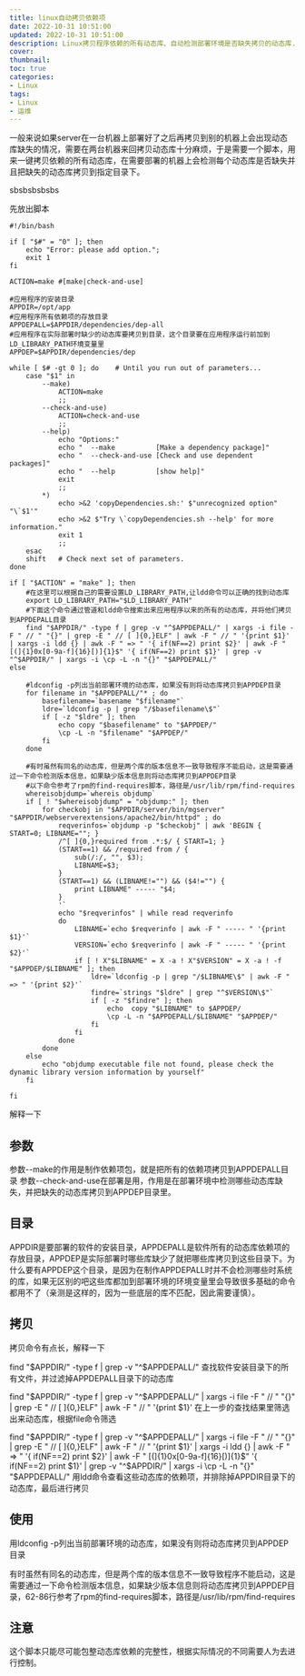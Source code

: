 ```yaml
---
title: linux自动拷贝依赖项
date: 2022-10-31 10:51:00
updated: 2022-10-31 10:51:00
description: Linux拷贝程序依赖的所有动态库、自动检测部署环境是否缺失拷贝的动态库.方便服务部署
cover: 
thumbnail: 
toc: true
categories:
- Linux
tags:
- Linux
- 运维
---
```


​    一般来说如果server在一台机器上部署好了之后再拷贝到别的机器上会出现动态库缺失的情况，需要在两台机器来回拷贝动态库十分麻烦，于是需要一个脚本，用来一键拷贝依赖的所有动态库，在需要部署的机器上会检测每个动态库是否缺失并且把缺失的动态库拷贝到指定目录下。

sbsbsbsbsbs

<!-- more -->

先放出脚本

```shell
#!/bin/bash

if [ "$#" = "0" ]; then
    echo "Error: please add option.";
    exit 1
fi

ACTION=make #[make|check-and-use]

#应用程序的安装目录
APPDIR=/opt/app
#应用程序所有依赖项的存放目录
APPDEPALL=$APPDIR/dependencies/dep-all
#应用程序在实际部署时缺少的动态库要拷贝到目录，这个目录要在应用程序运行前加到LD_LIBRARY_PATH环境变量里
APPDEP=$APPDIR/dependencies/dep

while [ $# -gt 0 ]; do    # Until you run out of parameters...
    case "$1" in
        --make)
            ACTION=make
            ;;
        --check-and-use)
            ACTION=check-and-use
            ;;
        --help)
            echo "Options:"
            echo "  --make          [Make a dependency package]"
            echo "  --check-and-use [Check and use dependent packages]"
            echo "  --help          [show help]"
            exit
            ;;
        *)
            echo >&2 'copyDependencies.sh:' $"unrecognized option" "\`$1'"
            echo >&2 $"Try \`copyDependencies.sh --help' for more information."
            exit 1
            ;;
    esac
    shift   # Check next set of parameters.
done

if [ "$ACTION" = "make" ]; then
    #在这里可以根据自己的需要设置LD_LIBRARY_PATH,让ldd命令可以正确的找到动态库
    export LD_LIBRARY_PATH="$LD_LIBRARY_PATH"
    #下面这个命令通过管道和ldd命令搜索出来应用程序以来的所有的动态库，并将他们拷贝到APPDEPALL目录
    find "$APPDIR/" -type f | grep -v "^$APPDEPALL/" | xargs -i file -F " // " "{}" | grep -E " // [ ]{0,}ELF" | awk -F " // " '{print $1}' | xargs -i ldd {} | awk -F " => " '{ if(NF==2) print $2}' | awk -F " [(]{1}0x[0-9a-f]{16}[)]{1}$" '{ if(NF==2) print $1}' | grep -v "^$APPDIR/" | xargs -i \cp -L -n "{}" "$APPDEPALL/"
else

    #ldconfig -p列出当前部署环境的动态库，如果没有则将动态库拷贝到APPDEP目录
    for filename in "$APPDEPALL/"* ; do
        basefilename=`basename "$filename"`
        ldre=`ldconfig -p | grep "/$basefilename\$"`
        if [ -z "$ldre" ]; then
            echo copy "$basefilename" to "$APPDEP/"
            \cp -L -n "$filename" "$APPDEP/"
        fi
    done

    #有时虽然有同名的动态库，但是两个库的版本信息不一致导致程序不能启动，这是需要通过一下命令检测版本信息，如果缺少版本信息则将动态库拷贝到APPDEP目录
    #以下命令参考了rpm的find-requires脚本，路径是/usr/lib/rpm/find-requires
    whereisobjdump=`whereis objdump`
    if [ ! "$whereisobjdump" = "objdump:" ]; then
        for checkobj in "$APPDIR/server/bin/mgserver" "$APPDIR/webserverextensions/apache2/bin/httpd" ; do
            reqverinfos=`objdump -p "$checkobj" | awk 'BEGIN { START=0; LIBNAME=""; }
            /^[ ]{0,}required from .*:$/ { START=1; }
            (START==1) && /required from / {
                sub(/:/, "", $3);
                LIBNAME=$3;
            }
            (START==1) && (LIBNAME!="") && ($4!="") {
                print LIBNAME" ----- "$4;
            }
            '`
            echo "$reqverinfos" | while read reqverinfo
            do
                LIBNAME=`echo $reqverinfo | awk -F " ----- " '{print $1}'`
                VERSION=`echo $reqverinfo | awk -F " ----- " '{print $2}'`
                if [ ! X"$LIBNAME" = X -a ! X"$VERSION" = X -a ! -f "$APPDEP/$LIBNAME" ]; then
                    ldre=`ldconfig -p | grep "/$LIBNAME\$" | awk -F " => " '{print $2}'`
                    findre=`strings "$ldre" | grep "^$VERSION\$"`
                    if [ -z "$findre" ]; then
                        echo  copy "$LIBNAME" to $APPDEP/
                        \cp -L -n "$APPDEPALL/$LIBNAME" "$APPDEP/"
                    fi
                fi
            done
        done
    else
        echo "objdump executable file not found, please check the dynamic library version information by yourself"
    fi

fi

```

解释一下

## **参数**

参数--make的作用是制作依赖项包，就是把所有的依赖项拷贝到APPDEPALL目录
参数--check-and-use在部署是用，作用是在部署环境中检测哪些动态库缺失，并把缺失的动态库拷贝到APPDEP目录里。

## **目录**

APPDIR是要部署的软件的安装目录，APPDEPALL是软件所有的动态库依赖项的存放目录，APPDEP是实际部署时哪些库缺少了就把哪些库拷贝到这些目录下。为什么要有APPDEP这个目录，是因为在制作APPDEPALL时并不会检测哪些时系统的库，如果无区别的吧这些库都加到部署环境的环境变量里会导致很多基础的命令都用不了（亲测是这样的，因为一些底层的库不匹配，因此需要谨慎）。

## **拷贝**

拷贝命令有点长，解释一下

find "$APPDIR/" -type f | grep -v "^$APPDEPALL/"
查找软件安装目录下的所有文件，并过滤掉APPDEPALL目录下的动态库

find "$APPDIR/" -type f | grep -v "^$APPDEPALL/" | xargs -i file -F " // " "{}" | grep -E " // [ ]{0,}ELF" | awk -F " // " '{print $1}'
在上一步的查找结果里筛选出来动态库，根据file命令筛选

find "$APPDIR/" -type f | grep -v "^$APPDEPALL/" | xargs -i file -F " // " "{}" | grep -E " // [ ]{0,}ELF" | awk -F " // " '{print $1}' | xargs -i ldd {} | awk -F " => " '{ if(NF==2) print $2}' | awk -F " [(]{1}0x[0-9a-f]{16}[)]{1}$" '{ if(NF==2) print $1}' | grep -v "^$APPDIR/" | xargs -i \cp -L -n "{}" "$APPDEPALL/"
用ldd命令查看这些动态库的依赖项，并排除掉APPDIR目录下的动态库，最后进行拷贝

## **使用**

用ldconfig -p列出当前部署环境的动态库，如果没有则将动态库拷贝到APPDEP目录

有时虽然有同名的动态库，但是两个库的版本信息不一致导致程序不能启动，这是需要通过一下命令检测版本信息，如果缺少版本信息则将动态库拷贝到APPDEP目录，62-86行参考了rpm的find-requires脚本，路径是/usr/lib/rpm/find-requires

## **注意**

这个脚本只能尽可能包整动态库依赖的完整性，根据实际情况的不同需要人为去进行控制。
